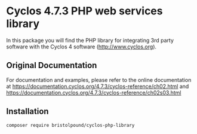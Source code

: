 # Cyclos 4.7.3 PHP web services library

In this package you will find the PHP library for integrating
3rd party software with the Cyclos 4 software (http://www.cyclos.org).

## Original Documentation

For documentation and examples, please refer to the online documentation at
https://documentation.cyclos.org/4.7.3/cyclos-reference/ch02.html and
https://documentation.cyclos.org/4.7.3/cyclos-reference/ch02s03.html

## Installation

```
composer require bristolpound/cyclos-php-library
```
